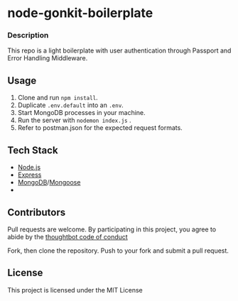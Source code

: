 # node-gonkit-boilerplate

### Description

This repo is a light boilerplate with user authentication through Passport and Error Handling Middleware.

## Usage

1. Clone and run `npm install`.
2. Duplicate `.env.default` into an `.env`.
3. Start MongoDB processes in your machine.
4. Run the server with `nodemon index.js` .
5. Refer to postman.json for the expected request formats.

## Tech Stack

- [Node.js](https://nodejs.org/)
- [Express](http://express.com/)
- [MongoDB](https://www.mongodb.com/)/[Mongoose](http://mongoosejs.com/)
- 

## Contributors

Pull requests are welcome. By participating in this project, you agree to abide by the [thoughtbot code of conduct](https://thoughtbot.com/open-source-code-of-conduct)

Fork, then clone the repository. Push to your fork and submit a pull request.

## License

This project is licensed under the MIT License
